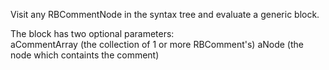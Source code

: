 Visit any RBCommentNode in the syntax tree and evaluate a generic block.

The block  has two optional parameters:  
	aCommentArray (the collection of 1 or more RBComment's)
	aNode (the node which containts the comment)
